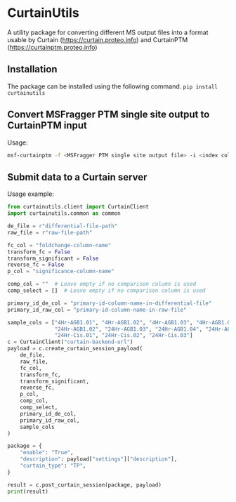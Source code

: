 # CurtainUtils
A utility package for converting different MS output files into a format usable by Curtain (https://curtain.proteo.info) and CurtainPTM (https://curtainptm.proteo.info)

## Installation
The package can be installed using the following command.
`pip install curtainutils`

## Convert MSFragger PTM single site output to CurtainPTM input

Usage:
```bash
msf-curtainptm -f <MSFragger PTM single site output file> -i <index column with site information> -o <output file> -p <peptide column> -a <fasta file> 
```

## Submit data to a Curtain server

Usage example:

```python
from curtainutils.client import CurtainClient
import curtainutils.common as common

de_file = r"differential-file-path"
raw_file = r"raw-file-path"

fc_col = "foldchange-column-name"
transform_fc = False
transform_significant = False
reverse_fc = False
p_col = "significance-column-name"

comp_col = ""  # Leave empty if no comparison column is used
comp_select = []  # Leave empty if no comparison column is used

primary_id_de_col = "primary-id-column-name-in-differential-file"
primary_id_raw_col = "primary-id-column-name-in-raw-file"

sample_cols = ["4Hr-AGB1.01", "4Hr-AGB1.02", "4Hr-AGB1.03", "4Hr-AGB1.04", "4Hr-AGB1.05", "24Hr-AGB1.01",
               "24Hr-AGB1.02", "24Hr-AGB1.03", "24Hr-AGB1.04", "24Hr-AGB1.05", "4Hr-Cis.01", "4Hr-Cis.02", "4Hr-Cis.03",
               "24Hr-Cis.01", "24Hr-Cis.02", "24Hr-Cis.03"]
c = CurtainClient("curtain-backend-url")
payload = c.create_curtain_session_payload(
    de_file,
    raw_file,
    fc_col,
    transform_fc,
    transform_significant,
    reverse_fc,
    p_col,
    comp_col,
    comp_select,
    primary_id_de_col,
    primary_id_raw_col,
    sample_cols
)

package = {
    "enable": "True",
    "description": payload["settings"]["description"],
    "curtain_type": "TP",
}

result = c.post_curtain_session(package, payload)
print(result)
```